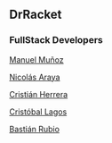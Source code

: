 ## DrRacket

<!--

**Here are some ideas to get you started:**

🙋‍♀️ A short introduction - what is your organization all about?
🌈 Contribution guidelines - how can the community get involved?
👩‍💻 Useful resources - where can the community find your docs? Is there anything else the community should know?
🍿 Fun facts - what does your team eat for breakfast?
🧙 Remember, you can do mighty things with the power of [Markdown](https://docs.github.com/github/writing-on-github/getting-started-with-writing-and-formatting-on-github/basic-writing-and-formatting-syntax)
-->


### FullStack Developers

[Manuel Muñoz](https://github.com/ManuelM11)

[Nicolás Araya](https://github.com/NicolasAraya932)

[Cristián Herrera](https://github.com/Sphad7)

[Cristóbal Lagos](https://github.com/X4ero26)

[Bastián Rubio](https://github.com/Zb4sty)
